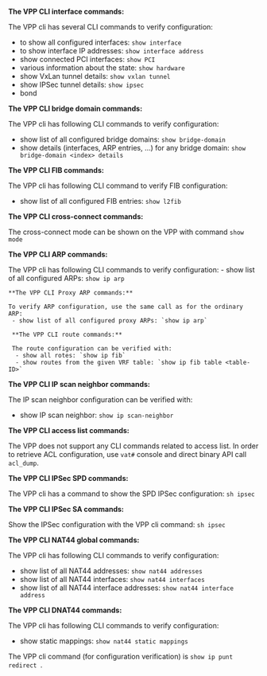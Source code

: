 **The VPP CLI interface commands:** 

The VPP cli has several CLI commands to verify configuration:
 - to show all configured interfaces: `show interface`
 - to show interface IP addresses: `show interface address`
 - show connected PCI interfaces: `show PCI`
 - various information about the state: `show hardware`
 - show VxLan tunnel details: `show vxlan tunnel`
 - show IPSec tunnel details: `show ipsec`
 - bond
 
 **The VPP CLI bridge domain commands:** 
 
 The VPP cli has following CLI commands to verify configuration:
  - show list of all configured bridge domains: `show bridge-domain`
  - show details (interfaces, ARP entries, ...) for any bridge domain: `show bridge-domain <index> details`
  
  **The VPP CLI FIB commands:**
  
  The VPP cli has following CLI command to verify FIB configuration:
   - show list of all configured FIB entries: `show l2fib`
   
   **The VPP CLI cross-connect commands:**
   
   The cross-connect mode can be shown on the VPP with command `show mode`
   
   
   **The VPP CLI ARP commands:**
   
   The VPP cli has following CLI commands to verify configuration:
    - show list of all configured ARPs: `show ip arp`
    
    **The VPP CLI Proxy ARP commands:**
    
    To verify ARP configuration, use the same call as for the ordinary ARP:
     - show list of all configured proxy ARPs: `show ip arp`
     
     **The VPP CLI route commands:**
     
     The route configuration can be verified with:
      - show all rotes: `show ip fib`
      - show routes from the given VRF table: `show ip fib table <table-ID>` 
   
   
 **The VPP CLI IP scan neighbor commands:**
 
 The IP scan neighbor configuration can be verified with:
  - show IP scan neighbor: `show ip scan-neighbor`
  
  **The VPP CLI access list commands:**
  
  The VPP does not support any CLI commands related to access list. In order to retrieve ACL configuration, use `vat#` console and direct binary API call `acl_dump`.    
  
  **The VPP CLI IPSec SPD commands:**
  
  The VPP cli has a command to show the SPD IPSec configuration: `sh ipsec`
  
  **The VPP CLI IPSec SA commands:**
  
  Show the IPSec configuration with the VPP cli command: `sh ipsec`
  
  
**The VPP CLI NAT44 global commands:** 

The VPP cli has following CLI commands to verify configuration:
 - show list of all NAT44 addresses: `show nat44 addresses`
 - show list of all NAT44 interfaces: `show nat44 interfaces`
 - show list of all NAT44 interface addresses: `show nat44 interface address`
 
 **The VPP CLI DNAT44 commands:** 
 
 The VPP cli has following CLI commands to verify configuration:
  - show static mappings: `show nat44 static mappings`
  
  The VPP cli command (for configuration verification) is `show ip punt redirect `. 
